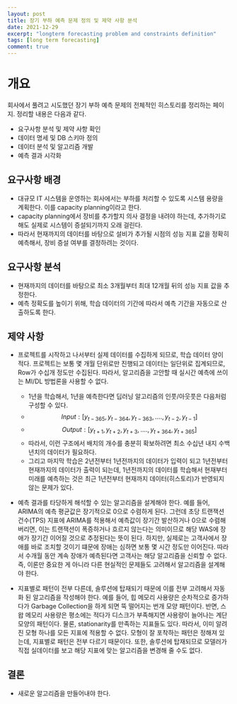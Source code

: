 ```yaml
---
layout: post
title: 장기 부하 예측 문제 정의 및 제약 사항 분석
date: 2021-12-29
excerpt: "longterm forecasting problem and constraints definition"
tags: [long term forecasting]
comment: true
---
```


# 개요
회사에서 풀려고 시도했던 장기 부하 예측 문제의 전체적인 히스토리를 정리하는 페이지. 정리할 내용은 다음과 같다.
- 요구사항 분석 및 제약 사항 확인
- 데이터 명세 및 DB 스키마 정의
- 데이터 분석 및 알고리즘 개발
- 예측 결과 시각화


## 요구사항 배경
- 대규모 IT 시스템을 운영하는 회사에서는 부하를 처리할 수 있도록 시스템 용량을 계획한다. 이를 capacity planning이라고 한다.
- capacity planning에서 장비를 추가할지 의사 결정을 내려야 하는데, 추가하기로 해도 실제로 시스템이 증설되기까지 오래 걸린다.
- 따라서 현재까지의 데이터를 바탕으로 설비가 추가될 시점의 성능 지표 값을 정확히 예측해서, 장비 증설 여부를 결정하려는 것이다.


## 요구사항 분석
- 현재까지의 데이터를 바탕으로 최소 3개월부터 최대 12개월 뒤의 성능 지표 값을 추정한다.
- 예측 정확도를 높이기 위해, 학습 데이터의 기간에 따라서 예측 기간을 자동으로 산출하도록 한다.

## 제약 사항
- 프로젝트를 시작하고 나서부터 실제 데이터를 수집하게 되므로, 학습 데이터 양이 적다. 프로젝트는 보통 몇 개월 단위로만 진행되고 데이터는 일단위로 집계되므로, Row가 수십개 정도만 수집된다. 따라서, 알고리즘을 고안할 때 실시간 예측에 쓰이는 Ml/DL 방법론을 사용할 수 없다.
  - 1년을 학습해서, 1년을 예측한다면 딥러닝 알고리즘의 인풋/아웃풋은 다음처럼 구성할 수 있다.
   - $$ Input : \left[{y}_{t-365}, {y}_{t-364}, {y}_{t-363}, ...., {y}_{t-2}, {y}_{t-1}\right] $$
   - $$ Output : \left[{y}_{t+1}, {y}_{t+2}, {y}_{t+3}, ...., {y}_{t+364}, {y}_{t+365}\right]$$
  - 따라서, 이런 구조에서 배치의 개수를 충분히 확보하려면 최소 수십년 내지 수백년치의 데이터가 필요하다.
  - 그리고 마지막 학습은 2년전부터 1년전까지의 데이터가 입력이 되고 1년전부터 현재까지의 데이터가 출력이 되는데, 1년전까지의 데이터를 학습해서 현재부터 미래를 예측하는 것은 최근 1년전부터 현재까지 데이터(히스토리)가 반영되지 않는 문제가 있다.

- 예측 결과를 타당하게 해석할 수 있는 알고리즘을 설계해야 한다. 예를 들어, ARIMA의 예측 평균값은 장기적으로 0으로 수렴하게 된다. 그런데 초당 트랜잭션 건수(TPS) 지표에 ARIMA를 적용해서 예측값이 장기간 발산하거나 0으로 수렴해버리면, 이는 트랜잭션이 폭증하거나 흐르지 않는다는 의미이므로 해당 WAS에 장애가 장기간 이어질 것으로 추정된다는 뜻이 된다. 하지만, 실제로는 고객사에서 장애를 바로 조치할 것이기 떄문에 장애는 심하면 보통 몇 시간 정도만 이어진다. 따라서 수개월 동안 계속 장애가 예측된다면 고객사는 해당 알고리즘을 신뢰할 수 없다. 즉, 이론만 중요한 게 아니라 다른 현실적인 문제들도 고려해서 알고리즘을 설계해야 한다.


- 지표별로 패턴이 전부 다른데, 솔루션에 탑재되기 때문에 이를 전부 고려해서 자동화 된 알고리즘을 작성해야 한다. 예를 들어, 힙 메모리 사용량은 순차적으로 증가하다가 Garbage Collection을 하게 되면 뚝 떨어지는 번개 모양 패턴이다. 반면, 스왑 메모리 사용량은 평소에는 적다가 디스크가 부족해지면 사용량이 늘어나는 계단 모양의 패턴이다. 물론, stationarity를 만족하는 지표들도 있다. 따라서, 이미 알려진 모형 하나를 모든 지표에 적용할 수 없다. 모형이 잘 포착하는 패턴은 정해져 있는데, 지표별로 패턴은 전부 다르기 때문이다. 또한, 솔루션에 탑재되므로 모델러가 직접 실데이터를 보고 해당 지표에 맞는 알고리즘을 변경해 줄 수도 없다.

## 결론
- 새로운 알고리즘을 만들어내야 한다.
